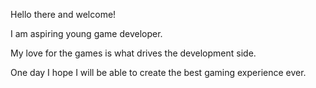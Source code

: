 Hello there and welcome!

I am aspiring young game developer. 

My love for the games is what drives the development side. 

One day I hope I will be able to create the best gaming experience ever.

<!---
H4l0g3n/H4l0g3n is a ✨ special ✨ repository because its `README.md` (this file) appears on your GitHub profile.
You can click the Preview link to take a look at your changes.
--->
